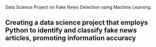 Data Science Project on Fake News Detection using Machine Learning.
## Creating a data science project that employs Python to identify and classify fake news articles, promoting information accuracy
